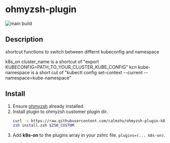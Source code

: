 # ohmyzsh-plugin

![main build](https://github.com/calmzhu/ohmyzsh-plugin-k8s-on/actions/workflows/build.yml/badge.svg?branch=main)

## Description

shortcut functions to switch between differnt kubeconfig and namespace

k8s_on cluster_name is a shortcut of "export KUBECONFIG=PATH_TO_YOUR_CLUSTER_KUBE_CONFIG"
kcn kube-namespace is a short cut of "kubectl config set-context --current --namespace=kube-namespace"

## Install
1. Ensure [ohmyzsh](https://github.com/ohmyzsh/ohmyzsh) already installed.
1. Install plugin to ohmyzsh customer plugin dir.
    ```zsh
    curl -s https://raw.githubusercontent.com/calmzhu/ohmyzsh-plugin-k8s-on/main/install.zsh >install.zsh
    zsh install.zsh $ZSH_CUSTOM
    ```
1. Add **k8s-on** to the plugins array in your zshrc file.
    `plugins=(... k8s-on)`.
```

